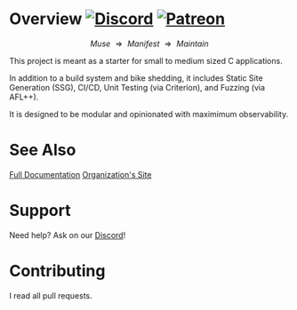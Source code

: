 # Overview [![Discord](https://img.shields.io/discord/1338638342493048844?label=Discord&logo=discord)](https://discord.gg/ewM37225Xx) [![Patreon](https://img.shields.io/endpoint.svg?url=https%3A%2F%2Fshieldsio-patreon.vercel.app%2Fapi%3Fusername%3Daxolotl-logic%26type%3Dpatrons)](https://www.patreon.com/axolotl-logic)

$$
\text{$Muse$ $\Rightarrow$ $Manifest$ $\Rightarrow$ $Maintain$}
$$

This project is meant as a starter for small to medium sized C applications.

In addition to a build system and bike shedding, it includes Static Site Generation (SSG), CI/CD, Unit Testing (via Criterion), and Fuzzing (via AFL++).

It is designed to be modular and opinionated with maximimum observability.

# See Also

[Full Documentation](https://c-starter.axolotl-logic.io/)
[Organization's Site](https://axolotl-logic.io/)


# Support

Need help? Ask on our [Discord](https://discord.gg/ewM37225Xx)!

# Contributing

I read all pull requests.
